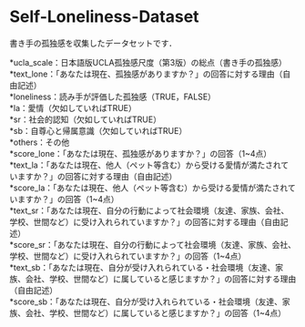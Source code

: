# Self-Loneliness-Dataset

書き手の孤独感を収集したデータセットです．  

*ucla_scale：日本語版UCLA孤独感尺度（第3版）の総点（書き手の孤独感）  
*text_lone：「あなたは現在、孤独感がありますか？」の回答に対する理由（自由記述）  
  *loneliness：読み手が評価した孤独感（TRUE，FALSE）  
    *la：愛情（欠如していればTRUE）  
    *sr：社会的認知（欠如していればTRUE）  
    *sb：自尊心と帰属意識（欠如していればTRUE）  
    *others：その他  
  *score_lone：「あなたは現在、孤独感がありますか？」の回答（1\~4点）  
*text_la：「あなたは現在、他人（ペット等含む）から受ける愛情が満たされていますか？」の回答に対する理由（自由記述）  
  *score_la：「あなたは現在、他人（ペット等含む）から受ける愛情が満たされていますか？」の回答（1\~4点）  
*text_sr：「あなたは現在、自分の行動によって社会環境（友達、家族、会社、学校、世間など）に受け入れられていますか？」の回答に対する理由（自由記述）  
  *score_sr：「あなたは現在、自分の行動によって社会環境（友達、家族、会社、学校、世間など）に受け入れられていますか？」の回答（1\~4点）  
*text_sb：「あなたは現在、自分が受け入れられている・社会環境（友達、家族、会社、学校、世間など）に属していると感じますか？」の回答に対する理由（自由記述）  
  *score_sb：「あなたは現在、自分が受け入れられている・社会環境（友達、家族、会社、学校、世間など）に属していると感じますか？」の回答（1\~4点）  
